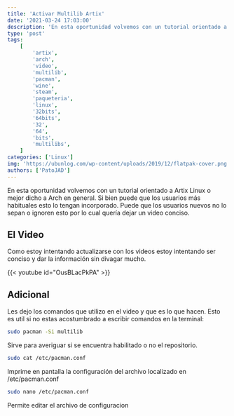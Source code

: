 ```yaml
---
title: 'Activar Multilib Artix'
date: '2021-03-24 17:03:00'
description: 'En esta oportunidad volvemos con un tutorial orientado a Artix Linux o mejor dicho a Arch en general.'
type: 'post'
tags:
    [
        'artix',
        'arch',
        'video',
        'multilib',
        'pacman',
        'wine',
        'steam',
        'paqueteria',
        'linux',
        '32bits',
        '64bits',
        '32',
        '64',
        'bits',
        'multilibs',
    ]
categories: ['Linux']
img: 'https://ubunlog.com/wp-content/uploads/2019/12/flatpak-cover.png'
authors: ['PatoJAD']
---
```


En esta oportunidad volvemos con un tutorial orientado a Artix Linux o mejor dicho a Arch en general. Si bien puede que los usuarios más habituales esto lo tengan incorporado. Puede que los usuarios nuevos no lo sepan o ignoren esto por lo cual quería dejar un video conciso.

## El Video

Como estoy intentando actualizarse con los videos estoy intentando ser conciso y dar la información sin divagar mucho.

{{< youtube id="OusBLacPkPA" >}}

## Adicional

Les dejo los comandos que utilizo en el video y que es lo que hacen. Esto es util si no estas acostumbrado a escribir comandos en la terminal:

```bash
sudo pacman -Si multilib
```

Sirve para averiguar si se encuentra habilitado o no el repositorio.

```bash
sudo cat /etc/pacman.conf
```

Imprime en pantalla la configuración del archivo localizado en /etc/pacman.conf

```bash
sudo nano /etc/pacman.conf
```

Permite editar el archivo de configuracion
